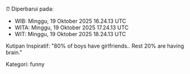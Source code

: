 ⏰ Diperbarui pada:
- WIB: Minggu, 19 Oktober 2025 16.24.13 UTC
- WITA: Minggu, 19 Oktober 2025 17.24.13 UTC
- WIT: Minggu, 19 Oktober 2025 18.24.13 UTC

Kutipan Inspiratif:
"80% of boys have girlfriends.. Rest 20% are having brain."


Kategori: funny

